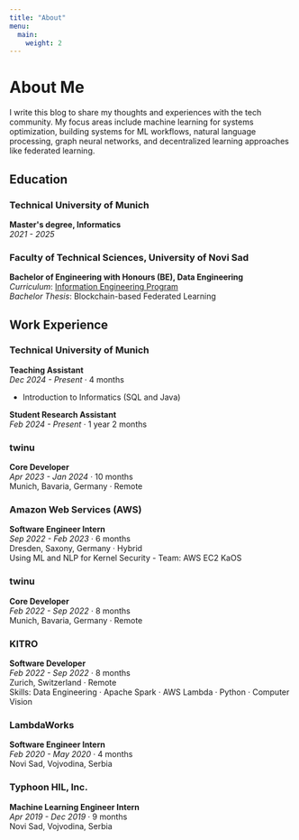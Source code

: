 ```yaml
---
title: "About"
menu:
  main:
    weight: 2
---
```


# About Me

I write this blog to share my thoughts and experiences with the tech community. My focus areas include machine learning for systems optimization, building systems for ML workflows, natural language processing, graph neural networks, and decentralized learning approaches like federated learning.

## Education

### Technical University of Munich
**Master's degree, Informatics**  
*2021 - 2025*

### Faculty of Technical Sciences, University of Novi Sad
**Bachelor of Engineering with Honours (BE), Data Engineering**  
*Curriculum*: [Information Engineering Program](http://www.ftn.uns.ac.rs/416590128/information-engineering)  
*Bachelor Thesis*: Blockchain-based Federated Learning

## Work Experience

### Technical University of Munich
**Teaching Assistant**  
*Dec 2024 - Present* · 4 months  
- Introduction to Informatics (SQL and Java)

**Student Research Assistant**  
*Feb 2024 - Present* · 1 year 2 months

### twinu
**Core Developer**  
*Apr 2023 - Jan 2024* · 10 months  
Munich, Bavaria, Germany · Remote

### Amazon Web Services (AWS)
**Software Engineer Intern**  
*Sep 2022 - Feb 2023* · 6 months  
Dresden, Saxony, Germany · Hybrid  
Using ML and NLP for Kernel Security - Team: AWS EC2 KaOS

### twinu
**Core Developer**  
*Feb 2022 - Sep 2022* · 8 months  
Munich, Bavaria, Germany · Remote

### KITRO
**Software Developer**  
*Feb 2022 - Sep 2022* · 8 months  
Zurich, Switzerland · Remote  
Skills: Data Engineering · Apache Spark · AWS Lambda · Python · Computer Vision

### LambdaWorks
**Software Engineer Intern**  
*Feb 2020 - May 2020* · 4 months  
Novi Sad, Vojvodina, Serbia

### Typhoon HIL, Inc.
**Machine Learning Engineer Intern**  
*Apr 2019 - Dec 2019* · 9 months  
Novi Sad, Vojvodina, Serbia

